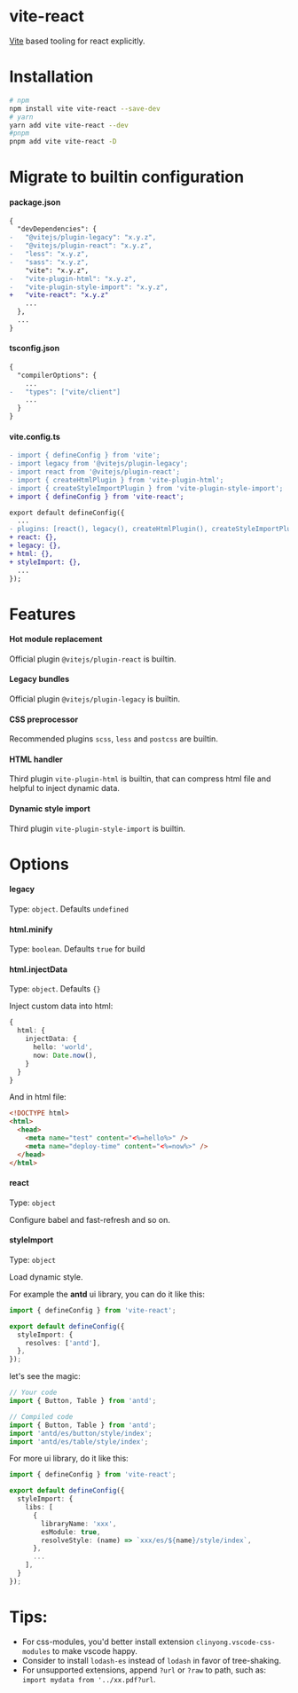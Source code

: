 # vite-react

[Vite](https://github.com/vitejs/vite) based tooling for react explicitly.

# Installation

```bash
# npm
npm install vite vite-react --save-dev
# yarn
yarn add vite vite-react --dev
#pnpm
pnpm add vite vite-react -D
```

# Migrate to builtin configuration

#### package.json

```diff
{
  "devDependencies": {
-   "@vitejs/plugin-legacy": "x.y.z",
-   "@vitejs/plugin-react": "x.y.z",
-   "less": "x.y.z",
-   "sass": "x.y.z",
    "vite": "x.y.z",
-   "vite-plugin-html": "x.y.z",
-   "vite-plugin-style-import": "x.y.z",
+   "vite-react": "x.y.z"
    ...
  },
  ...
}
```

#### tsconfig.json

```diff
{
  "compilerOptions": {
    ...
-   "types": ["vite/client"]
    ...
  }
}
```

#### vite.config.ts

```diff
- import { defineConfig } from 'vite';
- import legacy from '@vitejs/plugin-legacy';
- import react from '@vitejs/plugin-react';
- import { createHtmlPlugin } from 'vite-plugin-html';
- import { createStyleImportPlugin } from 'vite-plugin-style-import';
+ import { defineConfig } from 'vite-react';

export default defineConfig({
  ...
- plugins: [react(), legacy(), createHtmlPlugin(), createStyleImportPlugin()],
+ react: {},
+ legacy: {},
+ html: {},
+ styleImport: {},
  ...
});
```

# Features

#### Hot module replacement

Official plugin `@vitejs/plugin-react` is builtin.

#### Legacy bundles

Official plugin `@vitejs/plugin-legacy` is builtin.

#### CSS preprocessor

Recommended plugins `scss`, `less` and `postcss` are builtin.

#### HTML handler

Third plugin `vite-plugin-html` is builtin, that can compress html file and helpful to inject dynamic data.

#### Dynamic style import

Third plugin `vite-plugin-style-import` is builtin.

# Options

#### legacy

Type: `object`. Defaults `undefined`

#### html.minify

Type: `boolean`. Defaults `true` for build

#### html.injectData

Type: `object`. Defaults `{}`

Inject custom data into html:

```typescript
{
  html: {
    injectData: {
      hello: 'world',
      now: Date.now(),
    }
  }
}
```

And in html file:

```html
<!DOCTYPE html>
<html>
  <head>
    <meta name="test" content="<%=hello%>" />
    <meta name="deploy-time" content="<%=now%>" />
  </head>
</html>
```

#### react

Type: `object`

Configure babel and fast-refresh and so on.

#### styleImport

Type: `object`

Load dynamic style.

For example the **antd** ui library, you can do it like this:

```typescript
import { defineConfig } from 'vite-react';

export default defineConfig({
  styleImport: {
    resolves: ['antd'],
  },
});
```

let's see the magic:

```typescript
// Your code
import { Button, Table } from 'antd';

// Compiled code
import { Button, Table } from 'antd';
import 'antd/es/button/style/index';
import 'antd/es/table/style/index';
```

For more ui library, do it like this:

```typescript
import { defineConfig } from 'vite-react';

export default defineConfig({
  styleImport: {
    libs: [
      {
        libraryName: 'xxx',
        esModule: true,
        resolveStyle: (name) => `xxx/es/${name}/style/index`,
      },
      ...
    ],
  }
});
```

# Tips:

- For css-modules, you'd better install extension `clinyong.vscode-css-modules` to make vscode happy.
- Consider to install `lodash-es` instead of `lodash` in favor of tree-shaking.
- For unsupported extensions, append `?url` or `?raw` to path, such as: `import mydata from '../xx.pdf?url`.
